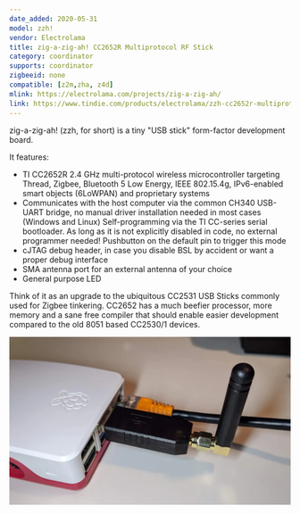 ```yaml
---
date_added: 2020-05-31
model: zzh!
vendor: Electrolama
title: zig-a-zig-ah! CC2652R Multiprotocol RF Stick
category: coordinator
supports: coordinator
zigbeeid: none
compatible: [z2m,zha, z4d]
mlink: https://electrolama.com/projects/zig-a-zig-ah/
link: https://www.tindie.com/products/electrolama/zzh-cc2652r-multiprotocol-rf-stick/
---
```

zig-a-zig-ah! (zzh, for short) is a tiny "USB stick" form-factor development board.

It features:

- TI CC2652R 2.4 GHz multi-protocol wireless microcontroller targeting Thread, Zigbee, Bluetooth 5 Low Energy, IEEE 802.15.4g, IPv6-enabled smart objects (6LoWPAN) and proprietary systems
- Communicates with the host computer via the common CH340 USB-UART bridge, no manual driver installation needed in most cases (Windows and Linux)
Self-programming via the TI CC-series serial bootloader. As long as it is not explicitly disabled in code, no external programmer needed! Pushbutton on the default pin to trigger this mode
- cJTAG debug header, in case you disable BSL by accident or want a proper debug interface
- SMA antenna port for an external antenna of your choice
- General purpose LED

Think of it as an upgrade to the ubiquitous CC2531 USB Sticks commonly used for Zigbee tinkering. CC2652 has a much beefier processor, more memory and a sane free compiler that should enable easier development compared to the old 8051 based CC2530/1 devices.


![Pinout](/assets/images/devices/Electrolama_zzh-case.webp)
